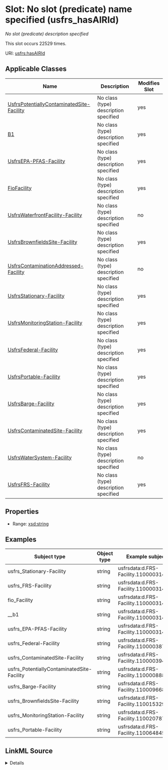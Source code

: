 

# Slot: No slot (predicate) name specified (usfrs_hasAIRId)


_No slot (predicate) description specified_






This slot occurs 22529 times.


URI: [usfrs:hasAIRId](http://sawgraph.spatialai.org/v1/us-frs#hasAIRId)



<!-- no inheritance hierarchy -->





## Applicable Classes

| Name | Description | Modifies Slot |
| --- | --- | --- |
| [UsfrsPotentiallyContaminatedSite-Facility](../classes/UsfrsPotentiallyContaminatedSite-Facility.md) | No class (type) description specified |  yes  |
| [B1](../classes/B1.md) | No class (type) description specified |  yes  |
| [UsfrsEPA-PFAS-Facility](../classes/UsfrsEPA-PFAS-Facility.md) | No class (type) description specified |  yes  |
| [FioFacility](../classes/FioFacility.md) | No class (type) description specified |  yes  |
| [UsfrsWaterfrontFacility-Facility](../classes/UsfrsWaterfrontFacility-Facility.md) | No class (type) description specified |  no  |
| [UsfrsBrownfieldsSite-Facility](../classes/UsfrsBrownfieldsSite-Facility.md) | No class (type) description specified |  yes  |
| [UsfrsContaminationAddressed-Facility](../classes/UsfrsContaminationAddressed-Facility.md) | No class (type) description specified |  no  |
| [UsfrsStationary-Facility](../classes/UsfrsStationary-Facility.md) | No class (type) description specified |  yes  |
| [UsfrsMonitoringStation-Facility](../classes/UsfrsMonitoringStation-Facility.md) | No class (type) description specified |  yes  |
| [UsfrsFederal-Facility](../classes/UsfrsFederal-Facility.md) | No class (type) description specified |  yes  |
| [UsfrsPortable-Facility](../classes/UsfrsPortable-Facility.md) | No class (type) description specified |  yes  |
| [UsfrsBarge-Facility](../classes/UsfrsBarge-Facility.md) | No class (type) description specified |  yes  |
| [UsfrsContaminatedSite-Facility](../classes/UsfrsContaminatedSite-Facility.md) | No class (type) description specified |  yes  |
| [UsfrsWaterSystem-Facility](../classes/UsfrsWaterSystem-Facility.md) | No class (type) description specified |  no  |
| [UsfrsFRS-Facility](../classes/UsfrsFRS-Facility.md) | No class (type) description specified |  yes  |







## Properties

* Range: [xsd:string](http://www.w3.org/2001/XMLSchema#string)






## Examples

| Subject type | Object type | Example subject | Example object | Occurrences |
| --- | --- | --- | --- | --- |
| usfrs_Stationary-Facility | string | usfrsdata:d.FRS-Facility.110000314204 | ME0000002303100002 | 22436 |
| usfrs_FRS-Facility | string | usfrsdata:d.FRS-Facility.110000314204 | ME0000002303100002 | 22529 |
| fio_Facility | string | usfrsdata:d.FRS-Facility.110000314204 | ME0000002303100002 | 22529 |
| __b1 | string | usfrsdata:d.FRS-Facility.110000314204 | ME0000002303100002 | 22529 |
| usfrs_EPA-PFAS-Facility | string | usfrsdata:d.FRS-Facility.110000314222 | ME0000002300500672 | 3178 |
| usfrs_Federal-Facility | string | usfrsdata:d.FRS-Facility.110000387714 | OH0000001318001169 | 46 |
| usfrs_ContaminatedSite-Facility | string | usfrsdata:d.FRS-Facility.110000394635 | OH0000000857040734 | 1 |
| usfrs_PotentiallyContaminatedSite-Facility | string | usfrsdata:d.FRS-Facility.110000888585 | IL000031012AAO | 5 |
| usfrs_Barge-Facility | string | usfrsdata:d.FRS-Facility.110009668243 | OH0000000123000290 | 1 |
| usfrs_BrownfieldsSite-Facility | string | usfrsdata:d.FRS-Facility.110015329928 | ME0000002301300019 | 3 |
| usfrs_MonitoringStation-Facility | string | usfrsdata:d.FRS-Facility.110020787022 | IL000031183ACF | 5 |
| usfrs_Portable-Facility | string | usfrsdata:d.FRS-Facility.110064845734 | ME000ACIN000085 | 7 |




## LinkML Source

<details>

```yaml
name: usfrs_hasAIRId
annotations:
  count:
    tag: count
    value: 22529
description: No slot (predicate) description specified
title: No slot (predicate) name specified
examples:
- object:
    example_object: ME0000002303100002
    example_object_type: string
    example_predicate: usfrs:hasAIRId
    example_subject: usfrsdata:d.FRS-Facility.110000314204
    example_subject_type: usfrs_Stationary-Facility
- object:
    example_object: ME0000002303100002
    example_object_type: string
    example_predicate: usfrs:hasAIRId
    example_subject: usfrsdata:d.FRS-Facility.110000314204
    example_subject_type: usfrs_FRS-Facility
- object:
    example_object: ME0000002303100002
    example_object_type: string
    example_predicate: usfrs:hasAIRId
    example_subject: usfrsdata:d.FRS-Facility.110000314204
    example_subject_type: fio_Facility
- object:
    example_object: ME0000002303100002
    example_object_type: string
    example_predicate: usfrs:hasAIRId
    example_subject: usfrsdata:d.FRS-Facility.110000314204
    example_subject_type: __b1
- object:
    example_object: ME0000002300500672
    example_object_type: string
    example_predicate: usfrs:hasAIRId
    example_subject: usfrsdata:d.FRS-Facility.110000314222
    example_subject_type: usfrs_EPA-PFAS-Facility
- object:
    example_object: OH0000001318001169
    example_object_type: string
    example_predicate: usfrs:hasAIRId
    example_subject: usfrsdata:d.FRS-Facility.110000387714
    example_subject_type: usfrs_Federal-Facility
- object:
    example_object: OH0000000857040734
    example_object_type: string
    example_predicate: usfrs:hasAIRId
    example_subject: usfrsdata:d.FRS-Facility.110000394635
    example_subject_type: usfrs_ContaminatedSite-Facility
- object:
    example_object: IL000031012AAO
    example_object_type: string
    example_predicate: usfrs:hasAIRId
    example_subject: usfrsdata:d.FRS-Facility.110000888585
    example_subject_type: usfrs_PotentiallyContaminatedSite-Facility
- object:
    example_object: OH0000000123000290
    example_object_type: string
    example_predicate: usfrs:hasAIRId
    example_subject: usfrsdata:d.FRS-Facility.110009668243
    example_subject_type: usfrs_Barge-Facility
- object:
    example_object: ME0000002301300019
    example_object_type: string
    example_predicate: usfrs:hasAIRId
    example_subject: usfrsdata:d.FRS-Facility.110015329928
    example_subject_type: usfrs_BrownfieldsSite-Facility
- object:
    example_object: IL000031183ACF
    example_object_type: string
    example_predicate: usfrs:hasAIRId
    example_subject: usfrsdata:d.FRS-Facility.110020787022
    example_subject_type: usfrs_MonitoringStation-Facility
- object:
    example_object: ME000ACIN000085
    example_object_type: string
    example_predicate: usfrs:hasAIRId
    example_subject: usfrsdata:d.FRS-Facility.110064845734
    example_subject_type: usfrs_Portable-Facility
from_schema: fio-kg
rank: 1000
slot_uri: usfrs:hasAIRId
alias: usfrs_hasAIRId
domain_of:
- __b1
- fio_Facility
- usfrs_Barge-Facility
- usfrs_BrownfieldsSite-Facility
- usfrs_ContaminatedSite-Facility
- usfrs_EPA-PFAS-Facility
- usfrs_FRS-Facility
- usfrs_Federal-Facility
- usfrs_MonitoringStation-Facility
- usfrs_Portable-Facility
- usfrs_PotentiallyContaminatedSite-Facility
- usfrs_Stationary-Facility
range: string

```
</details>